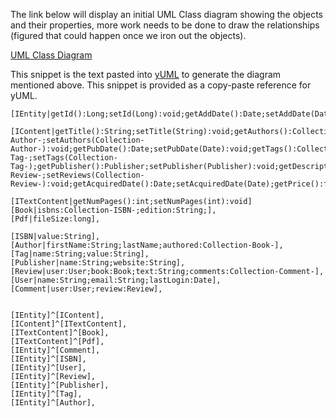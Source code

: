 The link below will display an initial UML Class diagram showing the objects and their properties, more work needs to be done to draw the relationships (figured that could happen once we iron out the objects).

<a href='http://yuml.me/diagram/scruffy/class/[IEntity|getId():Long;setId(Long):void;getAddDate():Date;setAddDate(Date);getModifyDate():Date;setModifyDate(Date):void;getAddedBy():User;setAddedBy(User):void;getModifiedBy():User;setModifiedBy(User):void], [IContent|getTitle():String;setTitle(String):void;getAuthors():Collection-Author-;setAuthors(Collection-Author-):void;getPubDate():Date;setPubDate(Date):void;getTags():Collection-Tag-;setTags(Collection-Tag-);getPublisher():Publisher;setPublisher(Publisher):void;getDescription():String;setDescription(String):void;getReviews():Collection-Review-;setReviews(Collection-Review-):void;getAcquiredDate():Date;setAcquiredDate(Date);getPrice():float;setPrice(float):void], [ITextContent|getNumPages():int;setNumPages(int):void] [Book|isbns:Collection-ISBN-;edition:String;], [Pdf|fileSize:long], [ISBN|value:String], [Author|firstName:String;lastName;authored:Collection-Book-], [Tag|name:String;value:String], [Publisher|name:String;website:String], [Review|user:User;book:Book;text:String;comments:Collection-Comment-], [User|name:String;email:String;lastLogin:Date], [Comment|user:User;review:Review], [IEntity]^[IContent], [IContent]^[ITextContent], [ITextContent]^[Book], [ITextContent]^[Pdf], [IEntity]^[Comment], [IEntity]^[ISBN], [IEntity]^[User], [IEntity]^[Review], [IEntity]^[Publisher], [IEntity]^[Tag], [IEntity]^[Author],'>UML Class Diagram</a>


This snippet is the text pasted into <a href='http://www.yuml.me/diagram/class/draw'>yUML</a> to generate the diagram mentioned above.  This snippet is provided as a copy-paste reference for yUML.

```
[IEntity|getId():Long;setId(Long):void;getAddDate():Date;setAddDate(Date);getModifyDate():Date;setModifyDate(Date):void;getAddedBy():User;setAddedBy(User):void;getModifiedBy():User;setModifiedBy(User):void],

[IContent|getTitle():String;setTitle(String):void;getAuthors():Collection-Author-;setAuthors(Collection-Author-):void;getPubDate():Date;setPubDate(Date):void;getTags():Collection-Tag-;setTags(Collection-Tag-);getPublisher():Publisher;setPublisher(Publisher):void;getDescription():String;setDescription(String):void;getReviews():Collection-Review-;setReviews(Collection-Review-):void;getAcquiredDate():Date;setAcquiredDate(Date);getPrice():float;setPrice(float):void],

[ITextContent|getNumPages():int;setNumPages(int):void]
[Book|isbns:Collection-ISBN-;edition:String;],
[Pdf|fileSize:long],

[ISBN|value:String],
[Author|firstName:String;lastName;authored:Collection-Book-],
[Tag|name:String;value:String],
[Publisher|name:String;website:String],
[Review|user:User;book:Book;text:String;comments:Collection-Comment-],
[User|name:String;email:String;lastLogin:Date],
[Comment|user:User;review:Review],


[IEntity]^[IContent],
[IContent]^[ITextContent],
[ITextContent]^[Book],
[ITextContent]^[Pdf],
[IEntity]^[Comment],
[IEntity]^[ISBN],
[IEntity]^[User],
[IEntity]^[Review],
[IEntity]^[Publisher],
[IEntity]^[Tag],
[IEntity]^[Author],
```
